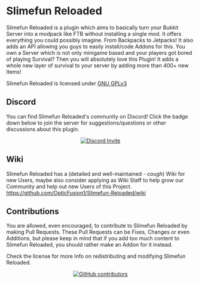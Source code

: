 # Slimefun Reloaded
Slimefun Reloaded is a plugin which aims to basically turn your Bukkit Server into a modpack like FTB without installing a single mod. It offers everything you could possibly imagine. From Backpacks to Jetpacks!
It also adds an API allowing you guys to easily install/code Addons for this.
You own a Server which is not only minigame based and your players got bored of playing Survival?
Then you will absolutely love this Plugin! 
It adds a whole new layer of survival to your server by adding more than 400+ new Items!

Slimefun Reloaded is licensed under 
[GNU GPLv3](https://github.com/OpticFusion1/Slimefun-Reloaded/blob/master/LICENSE)

## Discord
You can find Slimefun Reloaded's community on Discord!
Click the badge down below to join the server for suggestions/questions or other discussions about this plugin.
<p align="center">
  <a href="https://discordapp.com/invite/cGvmws7">
    <img src="https://img.shields.io/discord/560716027672002560?color=7289DA&label=Discord&style=for-the-badge" alt="Discord Invite"/>
  </a>
</p>

## Wiki
Slimefun Reloaded has a (detailed and well-maintained - *cough*) Wiki for new Users, maybe also consider
applying as Wiki Staff to help grow our Community and help out new Users of this Project.
https://github.com/OpticFusion1/Slimefun-Reloaded/wiki


## Contributions
You are allowed, even encouraged, to contribute to Slimefun Reloaded by making Pull Requests.
These Pull Requests can be Fixes, Changes or even Additions, but please keep in mind that
if you add too much content to Slimefun Reloaded, you should rather make an Addon for it instead.

Check the license for more Info on redistributing and modifying Slimefun Reloaded.

<p align="center">
  <a href="https://github.com/OpticFusion1/Slimefun-Reloaded/graphs/contributors">
    <img alt="GitHub contributors" src="https://img.shields.io/github/contributors/OpticFusion1/Slimefun-Reloaded?style=for-the-badge">
  </a>
</p>
